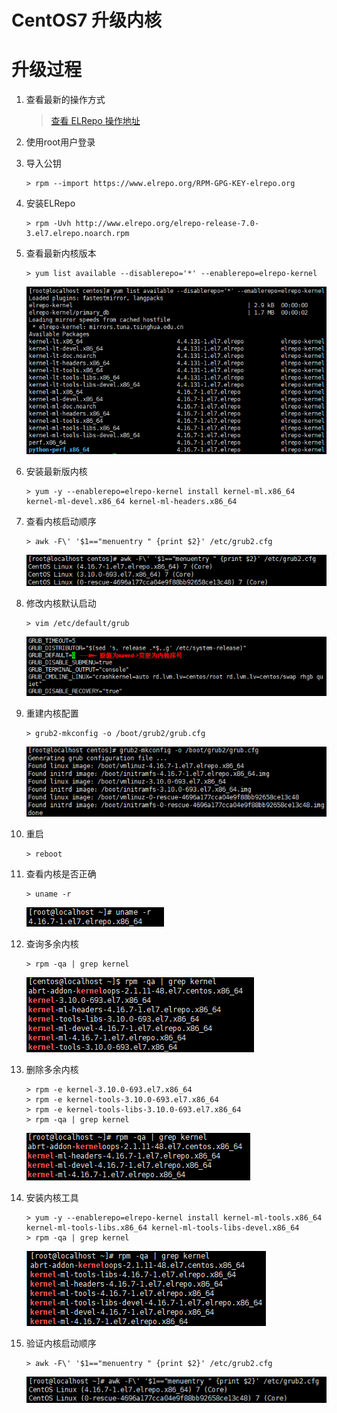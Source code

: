 # CentOS7 升级内核

# 升级过程

1.  查看最新的操作方式<br>

    > [查看 ELRepo 操作地址][elrepo操作地址]

2.  使用root用户登录<br>

3.  导入公钥<br>

    ```命令
    > rpm --import https://www.elrepo.org/RPM-GPG-KEY-elrepo.org
    ```

4.  安装ELRepo<br>

    ```命令
    > rpm -Uvh http://www.elrepo.org/elrepo-release-7.0-3.el7.elrepo.noarch.rpm
    ```

5.  查看最新内核版本<br>

    ```命令
    > yum list available --disablerepo='*' --enablerepo=elrepo-kernel
    ```

    ![第5步](images/02_5_1.png)

6.  安装最新版内核<br>

    ```命令
    > yum -y --enablerepo=elrepo-kernel install kernel-ml.x86_64 kernel-ml-devel.x86_64 kernel-ml-headers.x86_64
    ```

7.  查看内核启动顺序<br>

    ```命令
    > awk -F\' '$1=="menuentry " {print $2}' /etc/grub2.cfg
    ```

    ![第7步](images/02_7_1.png)

8.  修改内核默认启动<br>

    ```命令
    > vim /etc/default/grub
    ```

    ![第8步](images/02_8_1.png)

9.  重建内核配置<br>

    ```命令
    > grub2-mkconfig -o /boot/grub2/grub.cfg
    ```

    ![第9步](images/02_9_1.png)

10. 重启<br>

    ```命令
    > reboot
    ```

11. 查看内核是否正确<br>

    ```命令
    > uname -r
    ```

    ![第11步](images/02_11_1.png)

12. 查询多余内核<br>

    ```命令
    > rpm -qa | grep kernel
    ```

    ![第12步](images/02_12_1.png)

13. 删除多余内核<br>

    ```命令
    > rpm -e kernel-3.10.0-693.el7.x86_64
    > rpm -e kernel-tools-3.10.0-693.el7.x86_64
    > rpm -e kernel-tools-libs-3.10.0-693.el7.x86_64
    > rpm -qa | grep kernel
    ```

    ![第13步](images/02_13_1.png)

14. 安装内核工具<br>

    ```命令
    > yum -y --enablerepo=elrepo-kernel install kernel-ml-tools.x86_64 kernel-ml-tools-libs.x86_64 kernel-ml-tools-libs-devel.x86_64
    > rpm -qa | grep kernel
    ```

    ![第14步](images/02_14_1.png)

15. 验证内核启动顺序<br>

    ```命令
    > awk -F\' '$1=="menuentry " {print $2}' /etc/grub2.cfg
    ```

    ![第15步](images/02_15_1.png)

[elrepo操作地址]: http://elrepo.org/tiki/tiki-index.php
